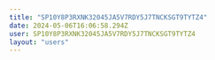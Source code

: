 ```yaml
---
title: "SP10Y8P3RXNK32045JA5V7RDY5J7TNCKSGT9TYTZ4"
date: 2024-05-06T16:06:58.294Z
user: SP10Y8P3RXNK32045JA5V7RDY5J7TNCKSGT9TYTZ4
layout: "users"
---
```

    